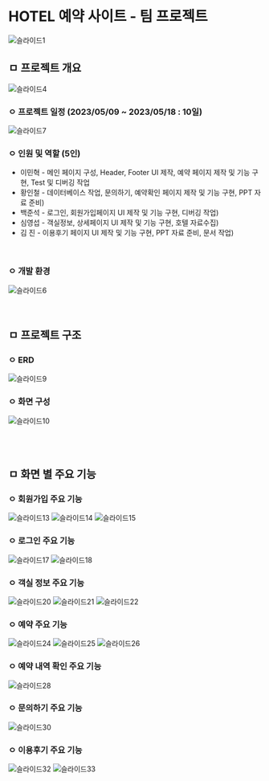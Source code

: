 # HOTEL 예약 사이트 - 팀 프로젝트
![슬라이드1](https://github.com/user-attachments/assets/a9e5e71b-ec10-4ad6-9259-4b278339439e)
<br>

## ㅁ 프로젝트 개요
![슬라이드4](https://github.com/user-attachments/assets/59374123-5967-48ac-b8ed-8236d6acfb6d)
<br>

### ㅇ 프로젝트 일정 (2023/05/09 ~ 2023/05/18 : 10일)
![슬라이드7](https://github.com/user-attachments/assets/c42000fe-f2c9-48c3-962d-d5d185f1342a)
<br>

### ㅇ 인원 및 역할 (5인)
- 이민혁 - 메인 페이지 구성, Header, Footer UI 제작, 예약 페이지 제작 및 기능 구현, Test 및 디버깅 작업
- 황인철 - 데이터베이스 작업, 문의하기, 예약확인 페이지 제작 및 기능 구현, PPT 자료 준비)
- 백준석 - 로그인, 회원가입페이지 UI 제작 및 기능 구현, 디버깅 작업)
- 심영섭 - 객실정보, 상세페이지 UI 제작 및 기능 구현, 호텔 자료수집)
- 김 진  -  이용후기 페이지 UI 제작 및 기능 구현, PPT 자료 준비, 문서 작업)
<br>

### ㅇ 개발 환경
![슬라이드6](https://github.com/user-attachments/assets/76e0ae26-9604-4dce-a1a2-314e41c4c495)
<br><br><br>

## ㅁ 프로젝트 구조
### ㅇ ERD
![슬라이드9](https://github.com/user-attachments/assets/7a9c84cb-0e34-4bf2-b85f-64ddf311165d)
<br>

### ㅇ 화면 구성
![슬라이드10](https://github.com/user-attachments/assets/783d92b7-b507-4dee-be9c-68c233bd90bf)
<br><br><br><br>

## ㅁ 화면 별 주요 기능
### ㅇ 회원가입 주요 기능
![슬라이드13](https://github.com/user-attachments/assets/0a87e41a-559d-43c6-9a56-5785b0854319)
![슬라이드14](https://github.com/user-attachments/assets/e9f4012a-8514-4318-8019-9234df42ad62)
![슬라이드15](https://github.com/user-attachments/assets/830cb96a-4e65-4e03-96e0-26f5bbb1cfc4)
<br>

### ㅇ 로그인 주요 기능
![슬라이드17](https://github.com/user-attachments/assets/64c2d084-bf27-4ea7-9db4-8277cff24ded)
![슬라이드18](https://github.com/user-attachments/assets/4c739185-2587-4495-aac4-6402edfe2b7d)
<br>

### ㅇ 객실 정보 주요 기능
![슬라이드20](https://github.com/user-attachments/assets/34c4d23a-0056-4b7c-a92c-e545a02cee47)
![슬라이드21](https://github.com/user-attachments/assets/3dce2e40-8888-4fed-b413-ae659f03e6ec)
![슬라이드22](https://github.com/user-attachments/assets/89a1d77d-4f44-414d-8ee3-c0b426c07fb5)
<br>

### ㅇ 예약 주요 기능
![슬라이드24](https://github.com/user-attachments/assets/f94201ad-bf5c-45e6-ac28-b3880006a235)
![슬라이드25](https://github.com/user-attachments/assets/956f8dd2-beac-418b-90e9-1fab35677333)
![슬라이드26](https://github.com/user-attachments/assets/b0fd3ea9-b0bf-4eab-98ac-b1e9b36e3178)
<br>

### ㅇ 예약 내역 확인 주요 기능
![슬라이드28](https://github.com/user-attachments/assets/4a96a298-08a2-4837-b3e9-095aa0af3d43)
<br>

### ㅇ 문의하기 주요 기능
![슬라이드30](https://github.com/user-attachments/assets/2ce3d25d-5275-48d9-aee6-62a6d39be464)
<br>

### ㅇ 이용후기 주요 기능
![슬라이드32](https://github.com/user-attachments/assets/cdf8468b-1165-421b-ba8d-70ad32c20dd7)
![슬라이드33](https://github.com/user-attachments/assets/c23c734b-d6db-42a5-b9a3-cad77749c94a)





